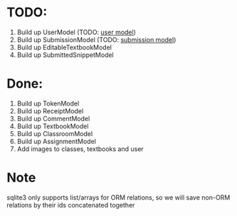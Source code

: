 # TODO:
1. Build up UserModel (TODO: [user model](user.py))
2. Build up SubmissionModel (TODO: [submission model](submission.py))
3. Build up EditableTextbookModel
4. Build up SubmittedSnippetModel

# Done:
1. Build up TokenModel
2. Build up ReceiptModel
3. Build up CommentModel
4. Build up TextbookModel
5. Build up ClassroomModel
6. Build up AssignmentModel
7. Add images to classes, textbooks and user

# Note
sqlite3 only supports list/arrays for ORM relations,
so we will save non-ORM relations by their ids concatenated together
